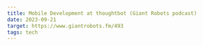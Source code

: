 ```yaml
---
title: Mobile Development at thoughtbot (Giant Robots podcast)
date: 2023-09-21
target: https://www.giantrobots.fm/493
tags: tech
---
```

